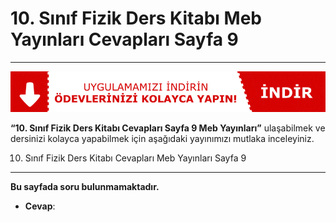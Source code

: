 # 10. Sınıf Fizik Ders Kitabı Meb Yayınları Cevapları Sayfa 9

---
[![Image 1](./image_1.gif)](https://play.google.com/store/apps/details?id=com.evvelcevap.android&hl=tr)

**“10. Sınıf Fizik Ders Kitabı Cevapları Sayfa 9 Meb Yayınları”** ulaşabilmek ve dersinizi kolayca yapabilmek için aşağıdaki yayınımızı mutlaka inceleyiniz.

10. Sınıf Fizik Ders Kitabı Cevapları Meb Yayınları Sayfa 9
-----------------------------------------------------------

**Bu sayfada soru bulunmamaktadır.**

-   **Cevap**: